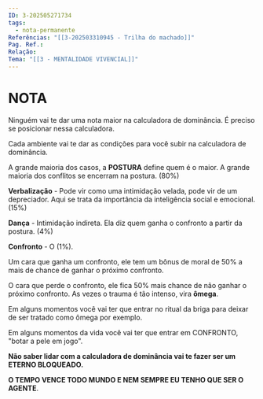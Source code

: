 ```yaml
---
ID: 3-202505271734
tags:
  - nota-permanente
Referências: "[[3-202503310945 - Trilha do machado]]"
Pag. Ref.: 
Relação: 
Tema: "[[3 - MENTALIDADE VIVENCIAL]]"
---
```

# NOTA 

Ninguém vai te dar uma nota maior na calculadora de dominância. É preciso se posicionar nessa calculadora.

Cada ambiente vai te dar as condições para você subir na calculadora de dominância.

A grande maioria dos casos, a **POSTURA** define quem é o maior. A grande maioria dos conflitos se encerram na postura. (80%)

**Verbalização** - Pode vir como uma intimidação velada, pode vir de um depreciador. Aqui se trata da importância da inteligência social e emocional. (15%)

**Dança** - Intimidação indireta. Ela diz quem ganha o confronto a partir da postura. (4%)

**Confronto** - O (1%). 

Um cara que ganha um confronto, ele tem um bônus de moral de 50% a mais de chance de ganhar o próximo confronto.

O cara que perde o confronto, ele fica 50% mais chance de não ganhar o próximo confronto. As vezes o trauma é tão intenso, vira **ômega**.

Em alguns momentos você vai ter que entrar no ritual da briga para deixar de ser tratado como ômega por exemplo.

Em alguns momentos da vida você vai ter que entrar em CONFRONTO, "botar a pele em jogo".

**Não saber lidar com a calculadora de dominância vai te fazer ser um ETERNO BLOQUEADO.**

**O TEMPO VENCE TODO MUNDO E NEM SEMPRE EU TENHO QUE SER O AGENTE**.











